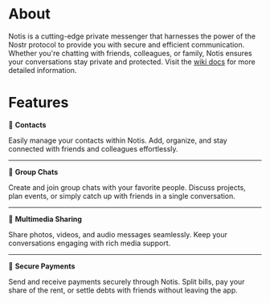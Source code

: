 # About 
<!-- &rarr; ![Static Badge](https://img.shields.io/badge/Status:-Pain%20and%20Suffering-red) -->

Notis is a cutting-edge private messenger that harnesses the power of the Nostr protocol to provide you with secure and efficient communication. Whether you're chatting with friends, colleagues, or family, Notis ensures your conversations stay private and protected. Visit the [wiki docs](https://github.com/davisssamuel/notis/wiki) for more detailed information.

# Features

📱 **Contacts**

Easily manage your contacts within Notis. Add, organize, and stay connected with friends and colleagues effortlessly.

___
💬 **Group Chats**

Create and join group chats with your favorite people. Discuss projects, plan events, or simply catch up with friends in a single conversation.

___
📂 **Multimedia Sharing**

Share photos, videos, and audio messages seamlessly. Keep your conversations engaging with rich media support.

___
💸 **Secure Payments**

Send and receive payments securely through Notis. Split bills, pay your share of the rent, or settle debts with friends without leaving the app.

<!-- 
### 🖌️ Customization

Personalize your Notis experience. Choose from various themes and customization options to make the app truly yours.

___
# Getting Started

To get started using Notis, follow these steps:

- [Create a Nostr Key pair](https://github.com/davisssamuel/notis/wiki#getting-started)
- Login to [Notis](http://163.11.236.128) with your private key
- Start chatting and invite your friends to join Notis!
-->
